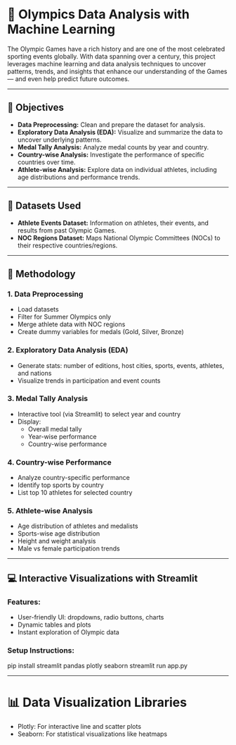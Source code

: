 # 🏅 Olympics Data Analysis with Machine Learning

The Olympic Games have a rich history and are one of the most celebrated sporting events globally. With data spanning over a century, this project leverages machine learning and data analysis techniques to uncover patterns, trends, and insights that enhance our understanding of the Games — and even help predict future outcomes.

---

## 🎯 Objectives

- **Data Preprocessing:** Clean and prepare the dataset for analysis.  
- **Exploratory Data Analysis (EDA):** Visualize and summarize the data to uncover underlying patterns.  
- **Medal Tally Analysis:** Analyze medal counts by year and country.  
- **Country-wise Analysis:** Investigate the performance of specific countries over time.  
- **Athlete-wise Analysis:** Explore data on individual athletes, including age distributions and performance trends.  

---

## 📂 Datasets Used

- **Athlete Events Dataset:** Information on athletes, their events, and results from past Olympic Games.  
- **NOC Regions Dataset:** Maps National Olympic Committees (NOCs) to their respective countries/regions.  

---

## 🧠 Methodology

### 1. Data Preprocessing
- Load datasets  
- Filter for Summer Olympics only  
- Merge athlete data with NOC regions  
- Create dummy variables for medals (Gold, Silver, Bronze)  

### 2. Exploratory Data Analysis (EDA)
- Generate stats: number of editions, host cities, sports, events, athletes, and nations  
- Visualize trends in participation and event counts  

### 3. Medal Tally Analysis
- Interactive tool (via Streamlit) to select year and country  
- Display:
  - Overall medal tally  
  - Year-wise performance  
  - Country-wise performance  

### 4. Country-wise Performance
- Analyze country-specific performance  
- Identify top sports by country  
- List top 10 athletes for selected country  

### 5. Athlete-wise Analysis
- Age distribution of athletes and medalists  
- Sports-wise age distribution  
- Height and weight analysis  
- Male vs female participation trends  

---

## 💻 Interactive Visualizations with Streamlit

### Features:
- User-friendly UI: dropdowns, radio buttons, charts  
- Dynamic tables and plots  
- Instant exploration of Olympic data  

### Setup Instructions:
pip install streamlit pandas plotly seaborn
streamlit run app.py

---

# 📊 Data Visualization Libraries
- Plotly: For interactive line and scatter plots
- Seaborn: For statistical visualizations like heatmaps
